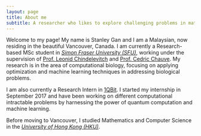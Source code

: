 ```yaml
---
layout: page
title: About me
subtitle: A researcher who likes to explore challenging problems in mathematics, computer science and life
---
```


Welcome to my page! My name is Stanley Gan and I am a Malaysian, now residing in the beautiful Vancouver, Canada. I am currently a Research-based MSc student in [_Simon Fraser University (SFU)_](https://www.sfu.ca/), working under the supervision of [Prof. Leonid Chindelevitch](http://www.sfu.ca/~leonid/#/home) and [Prof. Cedric Chauve](http://www.cecm.sfu.ca/~cchauve/). My research is in the area of computational biology, focusing on applying optimization and machine learning techniques in addressing biological problems.  

I am also currently a Research Intern in [1QBit](https://1qbit.com/). I started my internship in September 2017 and have been working on different computational intractable problems by harnessing the power of quantum computation and machine learning.  

Before moving to Vancouver, I studied Mathematics and Computer Science in the [_University of Hong Kong (HKU)_](https://www.hku.hk/). 
